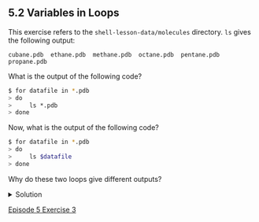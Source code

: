 ## 5.2 Variables in Loops

This exercise refers to the ```shell-lesson-data/molecules``` directory. ```ls``` gives the following output:

```output
cubane.pdb  ethane.pdb  methane.pdb  octane.pdb  pentane.pdb  propane.pdb
```

What is the output of the following code?

```bash
$ for datafile in *.pdb
> do
>     ls *.pdb
> done
```

Now, what is the output of the following code?

```bash
$ for datafile in *.pdb
> do
>     ls $datafile
> done
```

Why do these two loops give different outputs?

<details>
  <summary>
Solution
  </summary>

The first code block gives the same output on each iteration through the loop. Bash expands the wildcard <code>*.pdb</code> within the loop body (as well as before the loop starts) to match all files ending in <code>.pdb</code> and then lists them using <code>ls</code>. The expanded loop would look like this:

  
  <pre>
$ for datafile in cubane.pdb  ethane.pdb  methane.pdb  octane.pdb  pentane.pdb  propane.pdb
> do
>     ls cubane.pdb  ethane.pdb  methane.pdb  octane.pdb  pentane.pdb  propane.pdb
> done
</pre>
  
  <pre>
cubane.pdb  ethane.pdb  methane.pdb  octane.pdb  pentane.pdb  propane.pdb
cubane.pdb  ethane.pdb  methane.pdb  octane.pdb  pentane.pdb  propane.pdb
cubane.pdb  ethane.pdb  methane.pdb  octane.pdb  pentane.pdb  propane.pdb
cubane.pdb  ethane.pdb  methane.pdb  octane.pdb  pentane.pdb  propane.pdb
cubane.pdb  ethane.pdb  methane.pdb  octane.pdb  pentane.pdb  propane.pdb
cubane.pdb  ethane.pdb  methane.pdb  octane.pdb  pentane.pdb  propane.pdb
</pre>

The second code block lists a different file on each loop iteration. The value of the <code>datafile</code> variable is evaluated using <code>$datafile</code>, and then listed using <code>ls</code>.

<pre>
cubane.pdb
ethane.pdb
methane.pdb
octane.pdb
pentane.pdb
propane.pdb
</pre>

</details>

[Episode 5 Exercise 3](episode5_ex3.md)
